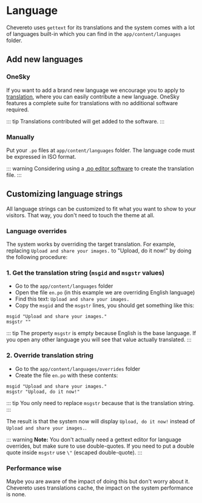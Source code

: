 # Language

Chevereto uses `gettext` for its translations and the system comes with a lot of languages built-in which you can find in the `app/content/languages` folder.

## Add new languages

### OneSky

If you want to add a brand new language we encourage you to apply to [translation](http://translate.chevereto.com/), where you can easily contribute a new language. OneSky features a complete suite for translations with no additional software required.

::: tip
Translations contributed will get added to the software.
:::

### Manually

Put your `.po` files at `app/content/languages` folder. The language code must be expressed in ISO format.

::: warning
Considering using a [.po editor software](https://www.google.com/search?q=po%20editor) to create the translation file.
:::

## Customizing language strings

All language strings can be customized to fit what you want to show to your visitors. That way, you don't need to touch the theme at all.

### Language overrides

The system works by overriding the target translation. For example, replacing `Upload and share your images.` to "Upload, do it now!" by doing the following procedure:

### 1\. Get the translation string (`msgid` and `msgstr` values)

- Go to the `app/content/languages` folder
- Open the file `en.po` (in this example we are overriding English language)
- Find this text: `Upload and share your images.`
- Copy the `msgid` and the `msgstr` lines, you should get something like this:

```po
msgid "Upload and share your images."
msgstr ""
```

::: tip
The property `msgstr` is empty because English is the base language. If you open any other language you will see that value actually translated.
:::

### 2\. Override translation string

- Go to the `app/content/languages/overrides` folder
- Create the file `en.po` with these contents:

```po
msgid "Upload and share your images."
msgstr "Upload, do it now!"
```

::: tip
You only need to replace `msgstr` because that is the translation string.
:::

The result is that the system now will display `Upload, do it now!` instead of `Upload and share your images.`.

::: warning
**Note:** You don't actually need a gettext editor for language overrides, but make sure to use double-quotes. If you need to put a double quote inside `msgstr` use `\"` (escaped double-quote).
:::

### Performance wise

Maybe you are aware of the impact of doing this but don't worry about it. Chevereto uses translations cache, the impact on the system performance is none.
